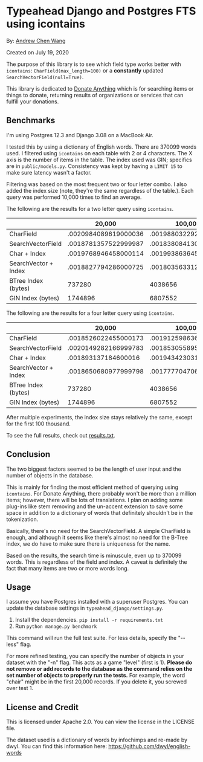 # Typeahead Django and Postgres FTS using icontains

By: [Andrew Chen Wang](https://github.com/Andrew-Chen-Wang)

Created on July 19, 2020

The purpose of this library is to see which 
field type works better with `icontains`: `CharField(max_length=100)`
or a __constantly__ updated `SearchVectorField(null=True)`.

This library is dedicated to [Donate Anything](https://github.com/Donate-Anything/Donate-Anything)
which is for searching items or things to donate, returning
results of organizations or services that can fulfill your donations.

## Benchmarks

I'm using Postgres 12.3 and Django 3.08 on a MacBook Air.

I tested this by using a dictionary of English words. There are
370099 words used. I filtered using `icontains` on each table
with 2 or 4 characters. The X axis is the number of items in
the table. The index used was GIN; specifics are in
`public/models.py`. Consistency was kept by having a `LIMIT 15`
to make sure latency wasn't a factor.

Filtering was based on the most frequent two or four letter combo.
I also added the index size (note, they're the same regardless of
the table.). Each query was performed 10,000 times to find an average.

The following are the results for a two letter query using `icontains`.

|                      | 20,000               | 100,000              | 200,000              | 370,099              |
|----------------------|----------------------|----------------------|----------------------|----------------------|
| CharField            | .0020984089619000036 | .001988032292700123  | .0018991238057999682 | .002431822135300274  |
| SearchVectorField    | .0018781357522999987 | .0018380841300998838 | .0018222256922999236 | .0020044095713000957 |
| Char + Index         | .0019768946458000114 | .001993863645300016  | .002191165284899802  | .002203354655999294  |
| SearchVector + Index | .0018827794286000725 | .001803563312999941  | .0028036326952002527 | .0020528471941995575 |
| BTree Index (bytes)  | 737280               | 4038656              | 7987200              | 14426112             |
| GIN Index (bytes)    | 1744896              | 6807552              | 8626176              | 15204352             |

The following are the results for a four letter query using `icontains`.

|                      | 20,000               | 100,000              | 200,000              | 370,099              |
|----------------------|----------------------|----------------------|----------------------|----------------------|
| CharField            | .0018526022455000173 | .0019125986364002727 | .002491743599299855  | .002018236057499246  |
| SearchVectorField    | .0020149282166999783 | .0018530558955002902 | .0022240866331000573 | .0018321708575997832 |
| Char + Index         | .001893137184600016  | .0019434230315999229 | .002137830329800192  | .0019526920810996671 |
| SearchVector + Index | .0018650680977999798 | .0017777047066997965 | .0023440439428003    | .001942467717500449  |
| BTree Index (bytes)  | 737280               | 4038656              | 7987200              | 14426112             |
| GIN Index (bytes)    | 1744896              | 6807552              | 8626176              | 15204352             |

After multiple experiments, the index size stays relatively the same, except for the first 100 thousand.

To see the full results, check out [results.txt](https://github.com/Andrew-Chen-Wang/postgres-django-icontains-performance/blob/master/results.txt).

## Conclusion

The two biggest factors seemed to be the length of user input
and the number of objects in the database.

This is mainly for finding the most efficient method of querying
using `icontains`. For Donate Anything, there probably won't
be more than a million items; however, there will be lots of
translations. I plan on adding some plug-ins like stem removing
and the un-accent extension to save some space in addition to
a dictionary of words that definitely shouldn't be in the tokenization.

Basically, there's no need for the SearchVectorField. A simple
CharField is enough, and although
it seems like there's almost no need for the B-Tree index,
we do have to make sure there is uniqueness for the name.

Based on the results, the search time is minuscule, even up to
370099 words. This is regardless of the field and index. 
A caveat is definitely the fact that many items
are two or more words long.

## Usage

I assume you have Postgres installed with a superuser Postgres. You
can update the database settings in `typeahead_django/settings.py`.

1. Install the dependencies. `pip install -r requirements.txt`
2. Run `python manage.py benchmark`

This command will run the full test suite. For less details,
specify the "--less" flag.

For more refined testing, you can specify the number of objects in
your dataset with the "-n" flag. This acts as a game "level" (first is 1).
**Please do not remove or add records to the database as the command
relies on the set number of objects to properly run the tests.**
For example, the word "chair" might be in the first 20,000 records.
If you delete it, you screwed over test 1.

## License and Credit

This is licensed under Apache 2.0. You can view the license in the LICENSE file.

The dataset used is a dictionary of words by infochimps and re-made by dwyl.
You can find this information here: https://github.com/dwyl/english-words